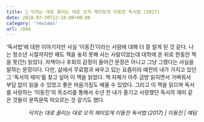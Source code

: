 ```yaml
---
title: 📖 닥치는 대로 끌리는 대로 오직 재미있게 이동진 독서법 (2017)
date: 2018-07-30T12:18:08+00:00
category: 'reviews'
url: /844
---
```


&#8216;독서법&#8217;에 대한 이야기지만 사실 &#8216;이동진&#8217;이라는 사람에 대해 더 잘 알게 된 것 같다. 나는 청소년 시절까지만 해도 책을 놓지 못해 사는 사람이었는데 대학에 온 뒤로 한동안 책을 못(안) 읽었다. 자책이나 후회의 감정이 들어간 문장은 아니고 그냥 그랬다는 사실을 말하는 문장이다. 다만, 삶에서 무료함과 싸우고 있는 요즘이라 예전의 내가 가지고 있던 그 &#8216;독서의 재미&#8217;를 찾고 싶어 이 책을 읽었다. 책 자체가 아주 금방 읽히면서 가벼워서 부담 없이 읽을 수 있었고 좋은 마음가짐도 배울 수 있었다. 그리고 이 책을 읽으며 독서를 사랑하는 &#8216;이동진&#8217;의 목소리를 통해서 수년 전 내가 즐기고 사랑했던 독서의 재미 같은 것들이 문뜩문뜩 떠오르는 것 같기도 했다.

<p style="text-align:right">
  <em>닥치는 대로 끌리는 대로 오직 재미있게 이동진 독서법 (2017) | 이동진</em><em>&nbsp;| 예담</em>
</p>